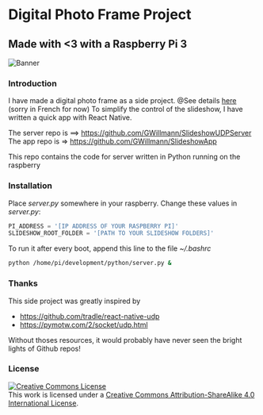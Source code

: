 # Digital Photo Frame Project

## Made with <3 with a Raspberry Pi 3

![Banner](https://cdn-images-1.medium.com/max/1600/1*bYlv05k5u1fToVuXXirs1w.png)

### Introduction

I have made a digital photo frame as a side project.
@See details [here](https://medium.com/@Gr3g0ire/un-cadre-photo-digital-19aee3bfddbc) (sorry in French for now) 
To simplify the control of the slideshow, I have written a quick app with React Native.

The server repo is ==> https://github.com/GWillmann/SlideshowUDPServer  
The app repo is => https://github.com/GWillmann/SlideshowApp

This repo contains the code for server written in Python running on the raspberry

### Installation

Place *server.py* somewhere in your raspberry.
Change these values in *server.py*:
```python
PI_ADDRESS = '[IP ADDRESS OF YOUR RASPBERRY PI]'
SLIDESHOW_ROOT_FOLDER = '[PATH TO YOUR SLIDESHOW FOLDERS]'
```

To run it after every boot, append this line to the file *~/.bashrc*

```bash
python /home/pi/development/python/server.py &
```

### Thanks
This side project was greatly inspired by 

- https://github.com/tradle/react-native-udp 
- https://pymotw.com/2/socket/udp.html


Without thoses resources, it would probably have never seen the bright
lights of Github repos!

### License
<a rel="license" href="https://creativecommons.org/licenses/by-sa/4.0/"><img alt="Creative Commons License" style="border-width:0" src="https://licensebuttons.net/l/by-sa/4.0/88x31.png" /></a><br />This work is licensed under a <a rel="license" href="https://creativecommons.org/licenses/by-sa/4.0/">Creative Commons Attribution-ShareAlike 4.0 International License</a>.
